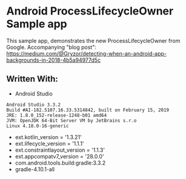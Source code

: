 # Android ProcessLifecycleOwner Sample app
This sample app, demonstrates the new ProcessLifecycleOwner from Google.
Accompanying "blog post": https://medium.com/@Gryzor/detecting-when-an-android-app-backgrounds-in-2018-4b5a94977d5c

## Written With:

* Android Studio
```
Android Studio 3.3.2
Build #AI-182.5107.16.33.5314842, built on February 15, 2019
JRE: 1.8.0_152-release-1248-b01 amd64
JVM: OpenJDK 64-Bit Server VM by JetBrains s.r.o
Linux 4.18.0-16-generic
```

* ext.kotlin_version = '1.3.21'
* ext.lifecycle_version = '1.1.1'
* ext.constraintlayout_version = '1.1.3'
* ext.appcompatv7_version = '28.0.0'
* com.android.tools.build:gradle:3.3.2
* gradle-4.10.1-all

